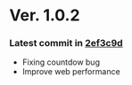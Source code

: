 # Ver. 1.0.2

### Latest commit in <a href="https://github.com/attaryu/undangan-online/commit/2ef3c9d4ac6bb7281e9a9d4740cae9fd9821fddb">2ef3c9d</a>

-  Fixing countdow bug
-  Improve web performance
